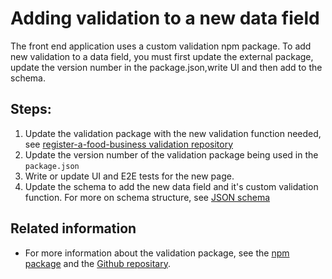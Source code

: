 # Adding validation to a new data field

The front end application uses a custom validation npm package. To add new validation to a data field, you must first update the external package, update the version number in the package.json,write UI and then add to the schema.

## Steps:

1.  Update the validation package with the new validation function needed, see [register-a-food-business validation repository](https://github.com/FoodStandardsAgency/register-a-food-business-validation)
2.  Update the version number of the validation package being used in the `package.json`
3.  Write or update UI and E2E tests for the new page.
4.  Update the schema to add the new data field and it's custom validation function. For more on schema structure, see [JSON schema](https://json-schema.org)

## Related information

* For more information about the validation package, see the [npm package](https://www.npmjs.com/package/@slice-and-dice/register-a-food-business-validation) and the [Github repositary](https://github.com/FoodStandardsAgency/register-a-food-business-validation).
